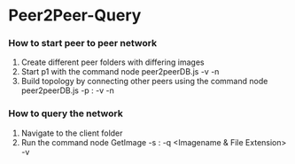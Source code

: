 # Peer2Peer-Query

### How to start peer to peer network
1. Create different peer folders with differing images
2. Start p1 with the command node peer2peerDB.js -v <Version> -n <Max number of peers>
3. Build topology by connecting other peers using the command node peer2peerDB.js -p <IP>:<Port> -v <Version> -n <Max number of peers>
  
### How to query the network
1. Navigate to the client folder
2. Run the command node GetImage -s <IP>:<Port> -q <Imagename & File Extension> -v <Version>
  
